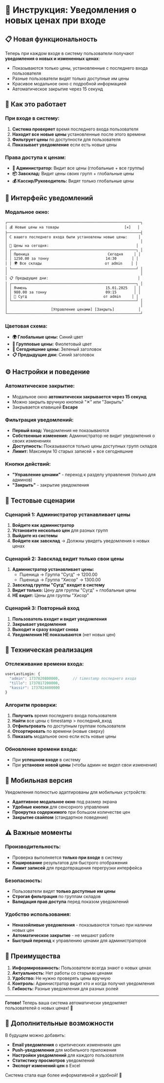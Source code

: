# 🔔 Инструкция: Уведомления о новых ценах при входе

## 📋 Новая функциональность

Теперь при каждом входе в систему пользователи получают **уведомления о новых и измененных ценах**:
- Показываются только цены, установленные с последнего входа пользователя
- Разные пользователи видят только доступные им цены
- Красивое модальное окно с подробной информацией
- Автоматическое закрытие через 15 секунд

## 🎯 Как это работает

### При входе в систему:
1. **Система проверяет** время последнего входа пользователя
2. **Находит все новые цены** установленные после этого времени
3. **Фильтрует цены** по доступности для пользователя
4. **Показывает уведомление** если есть новые цены

### Права доступа к ценам:
- **👑 Администратор:** Видит все цены (глобальные + все группы)
- **📦 Завсклад:** Видит цены своих групп + глобальные цены
- **💰 Кассир/Руководитель:** Видят только глобальные цены

## 🎨 Интерфейс уведомлений

### Модальное окно:
```
┌─────────────────────────────────────────────────────────────┐
│ 💰 Новые цены на товары                              [✕]   │
├─────────────────────────────────────────────────────────────┤
│ С вашего последнего входа были установлены новые цены:     │
│                                                             │
│ 📅 Цены на сегодня:                                        │
│ ┌─────────────────────────────────────────────────────────┐ │
│ │ Пшеница                                    Сегодня     │ │
│ │ 1250.00 за тонну                          14:30       │ │
│ │ 🌍 Все склады                             от admin    │ │
│ └─────────────────────────────────────────────────────────┘ │
│                                                             │
│ 📋 Предыдущие дни:                                         │
│ ┌─────────────────────────────────────────────────────────┐ │
│ │ Ячмень                                    15.01.2025   │ │
│ │ 980.00 за тонну                           09:15        │ │
│ │ 📍 Сугд                                   от admin     │ │
│ └─────────────────────────────────────────────────────────┘ │
│                                                             │
│                    [Управление ценами] [Закрыть]           │
└─────────────────────────────────────────────────────────────┘
```

### Цветовая схема:
- **🌍 Глобальные цены:** Синий цвет
- **📍 Групповые цены:** Фиолетовый цвет
- **📅 Сегодняшние цены:** Зеленый заголовок
- **📋 Предыдущие дни:** Синий заголовок

## ⚙️ Настройки и поведение

### Автоматическое закрытие:
- Модальное окно **автоматически закрывается через 15 секунд**
- Можно закрыть вручную кнопкой "✕" или "Закрыть"
- Закрывается клавишей **Escape**

### Фильтрация уведомлений:
- **Первый вход:** Уведомления не показываются
- **Собственные изменения:** Администратор не видит уведомления о своих изменениях
- **Доступность:** Показываются только цены доступных групп складов
- **Лимит:** Максимум 10 старых записей + все сегодняшние

### Кнопки действий:
- **"Управление ценами"** - переход к разделу управления (только для админов)
- **"Закрыть"** - закрытие уведомления

## 🧪 Тестовые сценарии

### Сценарий 1: Администратор устанавливает цены
1. **Войдите как администратор**
2. **Установите несколько цен** для разных групп
3. **Выйдите из системы**
4. **Войдите как завсклад** → Должны увидеть уведомления о новых ценах

### Сценарий 2: Завсклад видит только свои цены
1. **Администратор устанавливает цены:**
   - Пшеница → Группа "Сугд" → 1200.00
   - Пшеница → Группа "Хисор" → 1300.00
2. **Завсклад группы "Сугд" входит в систему**
3. **Видит только:** Цену для группы "Сугд" + глобальные цены
4. **НЕ видит:** Цены для группы "Хисор"

### Сценарий 3: Повторный вход
1. **Пользователь входит и видит уведомления**
2. **Закрывает уведомления**
3. **Выходит и сразу входит снова**
4. **Уведомления НЕ показываются** (нет новых цен)

## 🔧 Техническая реализация

### Отслеживание времени входа:
```javascript
userLastLogin: {
  "admin": 1737820800000,      // timestamp последнего входа
  "tillo": 1737817200000,
  "kassir": 1737824400000
}
```

### Алгоритм проверки:
1. **Получить** время последнего входа пользователя
2. **Найти** все цены с timestamp > последний_вход
3. **Отфильтровать** по доступным группам пользователя
4. **Отсортировать** по времени (новые сверху)
5. **Показать** модальное окно если есть новые цены

### Обновление времени входа:
- При **успешном входе** в систему
- При **установке новой цены** (чтобы админ не видел свои изменения)

## 📱 Мобильная версия

Уведомления полностью адаптированы для мобильных устройств:
- **Адаптивное модальное окно** под размер экрана
- **Удобные кнопки** для сенсорного управления
- **Прокрутка содержимого** при большом количестве цен
- **Закрытие свайпом** (стандартное поведение)

## ⚠️ Важные моменты

### Производительность:
- Проверка выполняется **только при входе** в систему
- **Кэширование** результатов для быстрого отображения
- **Лимит записей** для предотвращения перегрузки интерфейса

### Безопасность:
- Пользователи видят **только доступные им цены**
- **Строгая фильтрация** по группам складов
- **Валидация прав доступа** перед показом уведомлений

### Удобство использования:
- **Неназойливые уведомления** - показываются только при наличии новых цен
- **Автоматическое закрытие** - не мешают работе
- **Быстрый переход** к управлению ценами для администраторов

## 🎉 Преимущества

1. **Информированность:** Пользователи всегда знают о новых ценах
2. **Актуальность:** Нет работы со старыми ценами
3. **Удобство:** Не нужно проверять цены вручную
4. **Контроль:** Администратор видит кто и когда получил уведомления
5. **Гибкость:** Разные уведомления для разных ролей

---

**Готово!** Теперь ваша система автоматически уведомляет пользователей о новых ценах! 🎉

## 🔄 Дополнительные возможности

В будущем можно добавить:
- **Email уведомления** о критических изменениях цен
- **Push-уведомления** для мобильного приложения
- **Настройки уведомлений** для каждого пользователя
- **Статистику просмотров** уведомлений
- **Экспорт изменений цен** в Excel

Система стала еще более информативной и удобной! 🚀